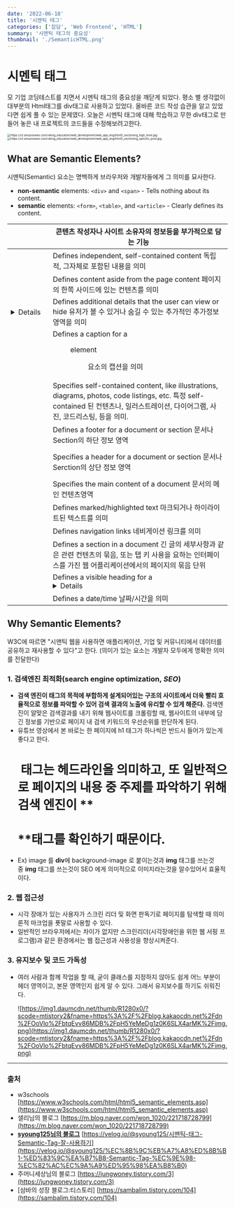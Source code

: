 ```yaml
---
date: '2022-06-18'
title: '시멘틱 태그'
categories: ['잡담', 'Web Frontend', 'HTML']
summary: '시멘틱 태그의 중요성'
thumbnail: './SemanticHTML.png'
---
```


# 시멘틱 태그

모 기업 코딩테스트를 치면서 시멘틱 태그의 중요성을 깨닫게 되었다. 평소 별 생각없이 대부분의 Html태그를 div태그로 사용하고 있었다. 올바른 코드 작성 습관을 알고 있었다면 쉽게 풀 수 있는 문제였다. 오늘은 시멘틱 태그에 대해 학습하고 무한 div태그로 만들어 놓은 내 프로젝트의 코드들을 수정해보려고한다.

<img src="https://s3.amazonaws.com/viking_education/web_development/web_app_eng/html5_sectioning_high_level.jpg" alt="https://s3.amazonaws.com/viking_education/web_development/web_app_eng/html5_sectioning_high_level.jpg" style="zoom:46%;" /> <img src="https://s3.amazonaws.com/viking_education/web_development/web_app_eng/html5_sectioning_specific_post.jpg" alt="https://s3.amazonaws.com/viking_education/web_development/web_app_eng/html5_sectioning_specific_post.jpg" style="zoom:46%;" />



## **What are Semantic Elements?**

시멘틱(Semantic) 요소는 명백하게 브라우저와 개발자들에게 그 의미를 묘사한다.

- **non-semantic** elements: `<div>` and `<span>` - Tells nothing about its content.
- **semantic** elements: `<form>`, `<table>`, and `<article>` - Clearly defines its content.

| <address>    | 콘텐츠 작성자나 사이트 소유자의 정보등을 부가적으로 담는 기능                                                                                                                         |
| ------------ | ------------------------------------------------------------------------------------------------------------------------------------------------------------------------------------- |
| <article>    | Defines independent, self-contained content 독립적, 그자체로 포함된 내용을 의미                                                                                                       |
| <aside>      | Defines content aside from the page content 페이지의 한쪽 사이드에 있는 컨텐츠를 의미                                                                                                 |
| <details>    | Defines additional details that the user can view or hide 유저가 볼 수 있거나 숨길 수 있는 추가적인 추가정보 영역을 의미                                                              |
| <figcaption> | Defines a caption for a <figure> element <figure> 요소의 캡션을 의미                                                                                                                  |
| <figure>     | Specifies self-contained content, like illustrations, diagrams, photos, code listings, etc. 특정 self-contained 된 컨텐츠나, 일러스트레이션, 다이어그램, 사진, 코드리스팅, 등을 의미. |
| <footer>     | Defines a footer for a document or section 문서나 Section의 하단 정보 영역                                                                                                            |
| <header>     | Specifies a header for a document or section 문서나 Serction의 상단 정보 영역                                                                                                         |
| <main>       | Specifies the main content of a document 문서의 메인 컨텐츠영역                                                                                                                       |
| <mark>       | Defines marked/highlighted text 마크되거나 하이라이트된 텍스트를 의미                                                                                                                 |
| <nav>        | Defines navigation links 네비게이션 링크를 의미                                                                                                                                       |
| <section>    | Defines a section in a document 긴 글의 세부사항과 같은 관련 컨텐츠의 묶음, 또는 탭 키 사용을 요하는 인터페이스를 가진 웹 어플리케이션에서의 페이지의 묶음 단위                       |
| <summary>    | Defines a visible heading for a <details> element <details> 태그의 보여지는 헤딩을 의미                                                                                               |
| <time>       | Defines a date/time 날짜/시간을 의미                                                                                                                                                  |

## **Why Semantic Elements?**

W3C에 따르면 "시맨틱 웹을 사용하면 애플리케이션, 기업 및 커뮤니티에서 데이터를 공유하고 재사용할 수 있다"고 한다. (의미가 있는 요소는 개발자 모두에게 명확한 의미를 전달한다)

### 1. 검색엔진 최적화(search engine optimization, **_SEO_**)

- **검색 엔진이 태그의 목적에 부합하게 설계되어있는 구조의 사이트에서 더욱 빨리 효율적으로 정보를 파악할 수 있어 검색 결과의 노출에 유리할 수 있게 해준다.** 검색엔진이 알맞은 검색결과를 내기 위해 웹사이트를 크롤링할 때, 웹사이트의 내부에 담긴 정보를 기반으로 페이지 내 검색 키워드의 우선순위를 판단하게 된다.
- 유튜브 영상에서 본 바로는 한 페이지에 h1 태그가 하나씩은 반드시 들어가 있는게 좋다고 한다. **<h1>** 태그는 헤드라인을 의미하고, 또 일반적으로 페이지의 내용 중 주제를 파악하기 위해 검색 엔진이 **<h1>**태그를 확인하기 때문이다.
- Ex) image 를 **div**에 background-image 로 붙이는것과 **img** 태그를 쓰는것중 **img** 태그를 쓰는것이 SEO 에게 의미적으로 이미지라는것을 알수있어서 효율적이다.

### 2. **웹 접근성**

- 시각 장애가 있는 사용자가 스크린 리더 및 화면 판독기로 페이지를 탐색할 때 의미론적 마크업을 푯말로 사용할 수 있다.
- 일반적인 브라우저에서는 차이가 없지만 스크린리더(시각장애인을 위한 웹 서핑 프로그램)과 같은 환경에서는 웹 접근성과 사용성을 향상시켜준다.

### 3. 유지보수 및 코드 가독성

- 여러 사람과 함께 작업을 할 때, 굳이 클래스를 지정하지 않아도 쉽게 어느 부분이 헤더 영역이고, 본문 영역인지 쉽게 알 수 있다. 그래서 유지보수를 하기도 쉬워진다.

  ![https://img1.daumcdn.net/thumb/R1280x0/?scode=mtistory2&fname=https%3A%2F%2Fblog.kakaocdn.net%2Fdn%2FOoVlo%2FbtqEvv86MDB%2FpH5YeMeDg1z0K6SLX4arMK%2Fimg.png](https://img1.daumcdn.net/thumb/R1280x0/?scode=mtistory2&fname=https%3A%2F%2Fblog.kakaocdn.net%2Fdn%2FOoVlo%2FbtqEvv86MDB%2FpH5YeMeDg1z0K6SLX4arMK%2Fimg.png)

---

### 출처

- w3schools [https://www.w3schools.com/html/html5_semantic_elements.asp](https://www.w3schools.com/html/html5_semantic_elements.asp)
- 샐리님의 블로그 [https://m.blog.naver.com/won_1020/221718728799](https://m.blog.naver.com/won_1020/221718728799)
- **[syoung125님의 블로그](https://velog.io/@syoung125)** [https://velog.io/@syoung125/시맨틱-태그-Semantic-Tag-잘-사용하기](https://velog.io/@syoung125/%EC%8B%9C%EB%A7%A8%ED%8B%B1-%ED%83%9C%EA%B7%B8-Semantic-Tag-%EC%9E%98-%EC%82%AC%EC%9A%A9%ED%95%98%EA%B8%B0)
- 주머니세상님의 블로그 [https://jungwoney.tistory.com/3](https://jungwoney.tistory.com/3)
- [삼바의 성장 블로그:티스토리] [https://sambalim.tistory.com/104](https://sambalim.tistory.com/104)

